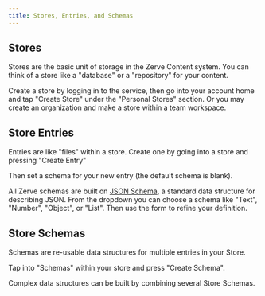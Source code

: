 ```yaml
---
title: Stores, Entries, and Schemas
---
```


## Stores

Stores are the basic unit of storage in the Zerve Content system. You can think of a store like a "database" or a "repository" for your content.

Create a store by logging in to the service, then go into your account home and tap "Create Store" under the "Personal Stores" section. Or you may create an organization and make a store within a team workspace.

## Store Entries

Entries are like "files" within a store. Create one by going into a store and pressing "Create Entry"

Then set a schema for your new entry (the default schema is blank).

All Zerve schemas are built on [JSON Schema](https://json-schema.org/), a standard data structure for describing JSON. From the dropdown you can choose a schema like "Text", "Number", "Object", or "List". Then use the form to refine your definition.

## Store Schemas

Schemas are re-usable data structures for multiple entries in your Store.

Tap into "Schemas" within your store and press "Create Schema".

Complex data structures can be built by combining several Store Schemas.
